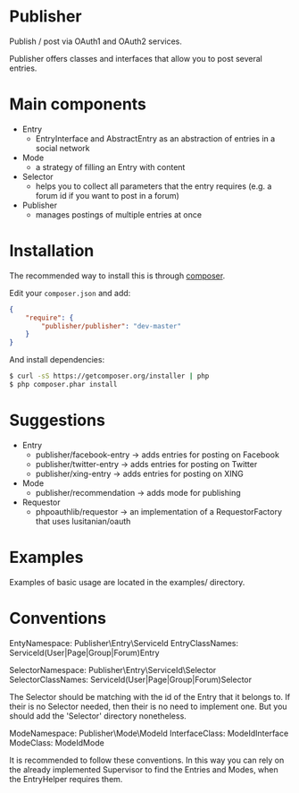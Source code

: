 # Publisher
Publish / post via OAuth1 and OAuth2 services.

Publisher offers classes and interfaces that allow you to post several entries.

# Main components
- Entry
    - EntryInterface and AbstractEntry as an abstraction of entries in a social network
- Mode
    - a strategy of filling an Entry with content
- Selector
    - helps you to collect all parameters that the entry requires (e.g. a forum id if you want to post in a forum)
- Publisher
    - manages postings of multiple entries at once

# Installation
The recommended way to install this is through [composer](http://getcomposer.org).

Edit your `composer.json` and add:

```json
{
    "require": {
        "publisher/publisher": "dev-master"
    }
}
```

And install dependencies:

```bash
$ curl -sS https://getcomposer.org/installer | php
$ php composer.phar install
```

# Suggestions
- Entry
    - publisher/facebook-entry -> adds entries for posting on Facebook
    - publisher/twitter-entry -> adds entries for posting on Twitter
    - publisher/xing-entry -> adds entries for posting on XING
- Mode
    - publisher/recommendation -> adds mode for publishing
- Requestor
    - phpoauthlib/requestor -> an implementation of a RequestorFactory that uses lusitanian/oauth

# Examples
Examples of basic usage are located in the examples/ directory.

# Conventions

EntyNamespace:   Publisher\Entry\ServiceId
EntryClassNames: ServiceId(User|Page|Group|Forum)Entry

SelectorNamespace:  Publisher\Entry\ServiceId\Selector
SelectorClassNames: ServiceId(User|Page|Group|Forum)Selector

The Selector should be matching with the id of the Entry that it belongs to.
If their is no Selector needed, then their is no need to implement one.
But you should add the 'Selector' directory nonetheless.


ModeNamespace:   Publisher\Mode\ModeId
InterfaceClass: ModeIdInterface
ModeClass:      ModeIdMode


It is recommended to follow these conventions.
In this way you can rely on the already implemented
Supervisor to find the Entries and Modes,
when the EntryHelper requires them.